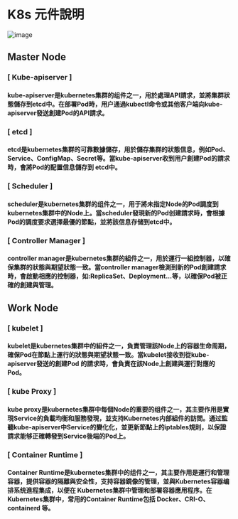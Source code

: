 # K8s 元件說明
![image](https://user-images.githubusercontent.com/39659664/223376662-c5933a61-178e-42e6-aa49-99907c86ec92.png)
##  Master Node 
### [ Kube-apiserver ]
#### kube-apiserver是kubernetes集群的组件之一，用於處理API請求，並將集群狀態儲存到etcd中。在部署Pod時，用户通過kubectl命令或其他客户端向kube-apiserver發送創建Pod的API請求。
### [ etcd ]
#### etcd是kubernetes集群的可靠數據儲存，用於儲存集群的狀態信息，例如Pod、Service、ConfigMap、Secret等。當kube-apiserver收到用户創建Pod的請求時，會將Pod的配置信息儲存到 etcd中。
### [ Scheduler ]
#### scheduler是kubernetes集群的组件之一，用于將未指定Node的Pod調度到kubernetes集群中的Node上。當scheduler發現新的Pod创建請求時，會根據Pod的調度要求選擇最優的節點，並將該信息存储到etcd中。
### [ Controller Manager ]
#### controller manager是kubernetes集群的組件之一，用於運行一組控制器，以確保集群的狀態與期望狀態一致。當controller manager檢測到新的Pod創建請求時，會啟動相應的控制器，如:ReplicaSet、Deployment...等，以確保Pod被正確的創建與管理。
## Work Node
### [ kubelet ]
#### kubelet是kubernetes集群中的組件之一，負責管理該Node上的容器生命周期，確保Pod在節點上運行的狀態與期望狀態一致。當kubelet接收到從kube-apiserver發送的創建Pod 的請求時，會負責在該Node上創建與運行對應的Pod。
### [ kube Proxy ]
#### kube proxy是kubernetes集群中每個Node的重要的组件之一，其主要作用是實現Service的負載均衡和服務發現，並支持Kubernetes内部組件的訪問。通过監聽kube-apiserver中Service的變化化，並更新節點上的iptables規則，以保證請求能够正確轉發到Service後端的Pod上。
### [ Container Runtime ]
#### Container Runtime是kubernetes集群中的组件之一，其主要作用是運行和管理容器，提供容器的隔離與安全性，支持容器鏡像的管理，並與Kubernetes容器编排系统進程集成，以便在 Kubernetes集群中管理和部署容器應用程序。在Kubernetes集群中，常用的Container Runtime包括 Docker、CRI-O、containerd 等。
